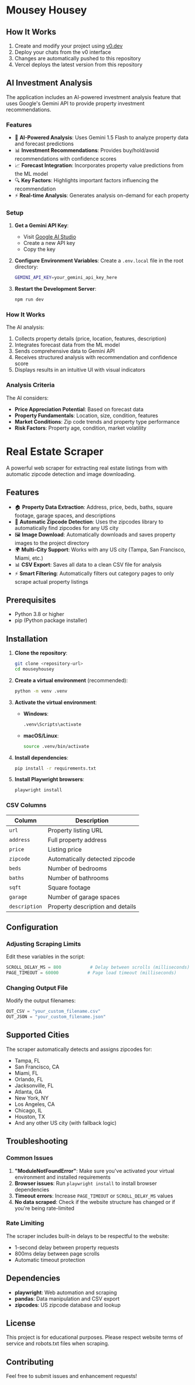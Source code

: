# Mousey Housey

## How It Works

1. Create and modify your project using [v0.dev](https://v0.dev)
2. Deploy your chats from the v0 interface
3. Changes are automatically pushed to this repository
4. Vercel deploys the latest version from this repository

## AI Investment Analysis

The application includes an AI-powered investment analysis feature that uses Google's Gemini API to provide property investment recommendations.

### Features

- 🤖 **AI-Powered Analysis**: Uses Gemini 1.5 Flash to analyze property data and forecast predictions
- 📊 **Investment Recommendations**: Provides buy/hold/avoid recommendations with confidence scores
- 📈 **Forecast Integration**: Incorporates property value predictions from the ML model
- 🔍 **Key Factors**: Highlights important factors influencing the recommendation
- ⚡ **Real-time Analysis**: Generates analysis on-demand for each property

### Setup

1. **Get a Gemini API Key**:
   - Visit [Google AI Studio](https://makersuite.google.com/app/apikey)
   - Create a new API key
   - Copy the key

2. **Configure Environment Variables**:
   Create a `.env.local` file in the root directory:
   ```bash
   GEMINI_API_KEY=your_gemini_api_key_here
   ```

3. **Restart the Development Server**:
   ```bash
   npm run dev
   ```

### How It Works

The AI analysis:
1. Collects property details (price, location, features, description)
2. Integrates forecast data from the ML model
3. Sends comprehensive data to Gemini API
4. Receives structured analysis with recommendation and confidence score
5. Displays results in an intuitive UI with visual indicators

### Analysis Criteria

The AI considers:
- **Price Appreciation Potential**: Based on forecast data
- **Property Fundamentals**: Location, size, condition, features
- **Market Conditions**: Zip code trends and property type performance
- **Risk Factors**: Property age, condition, market volatility

# Real Estate Scraper

A powerful web scraper for extracting real estate listings from with automatic zipcode detection and image downloading.

## Features

- 🏠 **Property Data Extraction**: Address, price, beds, baths, square footage, garage spaces, and descriptions
- 📍 **Automatic Zipcode Detection**: Uses the zipcodes library to automatically find zipcodes for any US city
- 🖼️ **Image Download**: Automatically downloads and saves property images to the project directory
- 🌍 **Multi-City Support**: Works with any US city (Tampa, San Francisco, Miami, etc.)
- 📊 **CSV Export**: Saves all data to a clean CSV file for analysis
- ⚡ **Smart Filtering**: Automatically filters out category pages to only scrape actual property listings

## Prerequisites

- Python 3.8 or higher
- pip (Python package installer)

## Installation

1. **Clone the repository**:
   ```bash
   git clone <repository-url>
   cd mouseyhousey
   ```

2. **Create a virtual environment** (recommended):
   ```bash
   python -m venv .venv
   ```

3. **Activate the virtual environment**:
   - **Windows**:
     ```bash
     .venv\Scripts\activate
     ```
   - **macOS/Linux**:
     ```bash
     source .venv/bin/activate
     ```

4. **Install dependencies**:
   ```bash
   pip install -r requirements.txt
   ```

5. **Install Playwright browsers**:
   ```bash
   playwright install
   ```

### CSV Columns

| Column | Description |
|--------|-------------|
| `url` | Property listing URL |
| `address` | Full property address |
| `price` | Listing price |
| `zipcode` | Automatically detected zipcode |
| `beds` | Number of bedrooms |
| `baths` | Number of bathrooms |
| `sqft` | Square footage |
| `garage` | Number of garage spaces |
| `description` | Property description and details |

## Configuration

### Adjusting Scraping Limits

Edit these variables in the script:
```python
SCROLL_DELAY_MS = 800           # Delay between scrolls (milliseconds)
PAGE_TIMEOUT = 60000           # Page load timeout (milliseconds)
```

### Changing Output File

Modify the output filenames:
```python
OUT_CSV = "your_custom_filename.csv"
OUT_JSON = "your_custom_filename.json"
```

## Supported Cities

The scraper automatically detects and assigns zipcodes for:
- Tampa, FL
- San Francisco, CA
- Miami, FL
- Orlando, FL
- Jacksonville, FL
- Atlanta, GA
- New York, NY
- Los Angeles, CA
- Chicago, IL
- Houston, TX
- And any other US city (with fallback logic)

## Troubleshooting

### Common Issues

1. **"ModuleNotFoundError"**: Make sure you've activated your virtual environment and installed requirements
2. **Browser issues**: Run `playwright install` to install browser dependencies
3. **Timeout errors**: Increase `PAGE_TIMEOUT` or `SCROLL_DELAY_MS` values
4. **No data scraped**: Check if the website structure has changed or if you're being rate-limited

### Rate Limiting

The scraper includes built-in delays to be respectful to the website:
- 1-second delay between property requests
- 800ms delay between page scrolls
- Automatic timeout protection

## Dependencies

- **playwright**: Web automation and scraping
- **pandas**: Data manipulation and CSV export
- **zipcodes**: US zipcode database and lookup

## License

This project is for educational purposes. Please respect website terms of service and robots.txt files when scraping.

## Contributing

Feel free to submit issues and enhancement requests!
